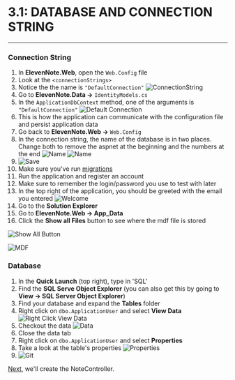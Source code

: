 # 3.1: DATABASE AND CONNECTION STRING
---
### Connection String
1. In **ElevenNote.Web**, open the `Web.Config` file
2. Look at the `<connectionStrings>`
3. Notice the the name is `"DefaultConnection"`
![ConnectionString](/assets/3.1-A.png)
4. Go to **ElevenNote.Data ->** `IdentityModels.cs`
5. In the `ApplicationDbContext` method, one of the arguments is `"DefaultConnection"`
![Default Connection](/assets/3.1-B.png)
6. This is how the application can communicate with the configuration file and persist application data
7. Go back to **ElevenNote.Web ->** `Web.Config`
8. In the connection string, the name of the database is in two places.  Change both to remove the aspnet at the beginning and the numbers at the end
![Name](/assets/3.1-C.png)
![Name](/assets/3.1-D.png)
9. ![Save](/assets/font-awesome-save.png)
10. Make sure you've run [migrations](3.0b-Migrations.md)
10. Run the application and register an account
11. Make sure to remember the login/password you use to test with later
12. In the top right of the application, you should be greeted with the email you entered
![Welcome](/assets/3.1-E.png)
13. Go to the **Solution Explorer**
14. Go to **ElevenNote.Web -> App_Data**
15. Click the **Show all Files** button to see where the mdf file is stored

![Show All Button](/assets/3.1-F.png)

![MDF](/assets/3.1-G.png)

### Database
1. In the **Quick Launch** (top right), type in 'SQL'
2. Find the **SQL Serve Object Explorer** (you can also get this by going to **View -> SQL Server Object Explorer**)
3. Find your database and expand the **Tables** folder
4. Right click on `dbo.ApplicationUser` and select **View Data**
![Right Click View Data](/assets/3.1-H.png)
5. Checkout the data
![Data](/assets/3.1-I.png)
6. Close the data tab
6. Right click on `dbo.ApplicationUser` and select **Properties**
7. Take a look at the table's properties
![Properties](/assets/3.1-J.png)
8. ![Git](/assets/devicons_github_badge.png)

[Next,](/4-NoteListItem/4.0-NoteController.md) we'll create the NoteController.


